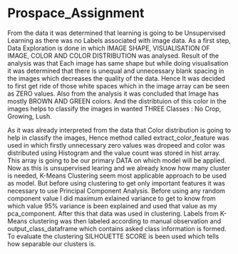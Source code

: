 # Prospace_Assignment
From the data it was determined that learning is going to be Unsupervised Learning as there was no Labels associated with image data. As a first step, Data Exploration is done in which IMAGE SHAPE, VISUALISATION OF IMAGE, COLOR AND COLOR DISTRIBUTION was analysed. Result of the analysis was that Each image has same shape but while doing visualisation it was determined that there is unequal and unnecessary blank spacing in the images which decreases the quality of the data. Hence It was decided to first get ride of those white spaces which in the image array can be seen as ZERO values. Also from the analysis it was concluded that Image has mostly BROWN AND GREEN colors. And the distribtuion of this color in the images helps to classify the images in wanted THREE Classes : No Crop, Growing, Lush. 

As it was already interpreted from the data that Color distribution is going to help in classify the images, Hence method called extract_color_feature was used in which firstly unnecessary zero values was dropeed and color was distributed using Histogram and the value count was stored in hist array. This array is going to be our primary DATA on which model will be applied. Now as this is unsupervised learing and we already know how many cluster is needed, K-Means Clustering seem most applicable approach to be used as model. But before using clustering to get only important features it was necessary to use Principal Component Analysis. Before using any random component value I did maximum exlained variance to get to know from which value 95% variance is been explained and used that value as my pca_component. After this that data was used in clustering. Labels from K-Means clustering was then labeled according to manual observation and output_class_dataframe which contains asked class information is formed. To evaluate the clustering SILHOUETTE SCORE is been used which tells how separable our clusters is.
